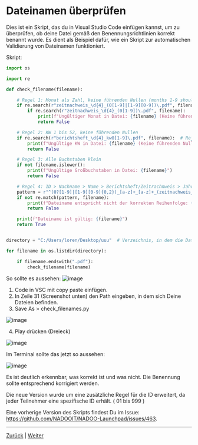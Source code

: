 # Dateinamen überprüfen

Dies ist ein Skript, das du in Visual Studio Code einfügen kannst, um zu überprüfen, ob deine Datei gemäß den Benennungsrichtlinien korrekt benannt wurde. Es dient als Beispiel dafür, wie ein Skript zur automatischen Validierung von Dateinamen funktioniert.

Skript:
```python
import os

import re

def check_filename(filename):

    # Regel 1: Monat als Zahl, keine führenden Nullen (months 1-9 should not have leading zeros)
    if re.search(r"zeitnachweis_\d{4}_(0[1-9]|[1-9][0-9])\.pdf", filename):
        if re.search(r"zeitnachweis_\d{4}_(0[1-9])\.pdf", filename):
            print(f"Ungültiger Monat in Datei: {filename} (Keine führenden Nullen erlaubt)")
            return False

    # Regel 2: KW 1 bis 52, keine führenden Nullen
    if re.search(r"berichtsheft_\d{4}_kw0[1-9]\.pdf", filename):  # Reject weeks with leading zero
        print(f"Ungültige KW in Datei: {filename} (Keine führenden Nullen erlaubt)")
        return False

    # Regel 3: Alle Buchstaben klein
    if not filename.islower():
        print(f"Ungültige Großbuchstaben in Datei: {filename}")
        return False

    # Regel 4: ID > Nachname > Name > Berichtsheft/Zeitrachnweis > Jahr > KW/Monat
    pattern = r"^(0?[1-9]|[1-9][0-9]{0,2})_[a-z]+_[a-z]+_(zeitnachweis_\d{4}_([1-9]|1[0-2])|berichtsheft_\d{4}_kw[1-5]?[0-9])\.pdf$"
    if not re.match(pattern, filename):
        print(f"Dateiname entspricht nicht der korrekten Reihenfolge: {filename}")
        return False

    print(f"Dateiname ist gültig: {filename}")
    return True


directory = "C:/Users/loren/Desktop/uuu"  # Verzeichnis, in dem die Dateien sind

for filename in os.listdir(directory):

    if filename.endswith(".pdf"):
        check_filename(filename)
```

So sollte es aussehen:
![image](https://github.com/user-attachments/assets/ac00367f-542f-48ca-80ef-7af5ef06cc0d)

1. Code in VSC mit copy paste einfügen.
2. In Zeile 31 (Screenshot unten) den Path eingeben, in dem sich Deine Dateien befinden.
3. Save As > check_filenames.py

![image](https://github.com/user-attachments/assets/5950250a-443e-4cd2-87e2-b8e4c36b45fd)

4. Play drücken (Dreieck)

![image](https://github.com/user-attachments/assets/985e8e4d-6826-44f9-9d5a-23fcb74f3930)

Im Terminal sollte das jetzt so aussehen:

![image](https://github.com/user-attachments/assets/3ee0c843-075b-4fe5-ab45-ec3f27257491)

Es ist deutlich erkennbar, was korrekt ist und was nicht. Die Benennung sollte entsprechend korrigiert werden.

Die neue Version wurde um eine zusätzliche Regel für die ID erweitert, da jeder Teilnehmer eine spezifische ID erhält. ( 01 bis 999 )

Eine vorherige Version des Skripts findest Du im Issue:
https://github.com/NADOOIT/NADOO-Launchpad/issues/463.

---

[Zurück](/docs/01-organisation/01-zeit-ausbildungsnachweise/02-dateibenennung/README.md) | [Weiter](/docs/01-organisation/02-arbeits-pausenzeiten/README.md)
